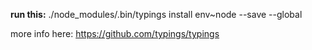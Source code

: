 **run this:** ./node_modules/.bin/typings install env~node --save --global  

more info here: https://github.com/typings/typings
